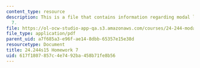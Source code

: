 ```yaml
---
content_type: resource
description: This is a file that contains information regarding modal logic homework
  7.
file: https://ol-ocw-studio-app-qa.s3.amazonaws.com/courses/24-244-modal-logic-spring-2015/617f1807857c4e7492ba458b71fe8b56_MIT24_244S15_Homework7.pdf
file_type: application/pdf
parent_uid: a7f685a3-e96f-ae14-8dbb-65357e15e38d
resourcetype: Document
title: 24.244s15 Homework 7
uid: 617f1807-857c-4e74-92ba-458b71fe8b56
---
```

